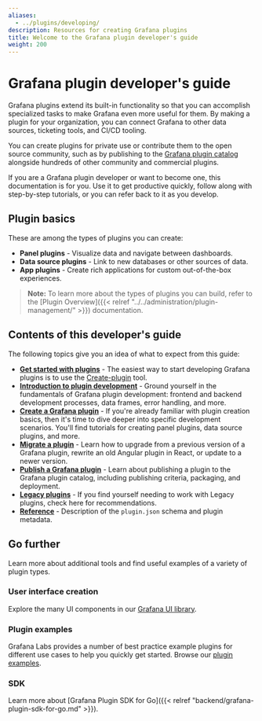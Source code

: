 ```yaml
---
aliases:
  - ../plugins/developing/
description: Resources for creating Grafana plugins
title: Welcome to the Grafana plugin developer's guide
weight: 200
---
```


# Grafana plugin developer's guide

Grafana plugins extend its built-in functionality so that you can accomplish specialized tasks to make Grafana even more useful for them. By making a plugin for your organization, you can connect Grafana to other data sources, ticketing tools, and CI/CD tooling.

You can create plugins for private use or contribute them to the open source community, such as by publishing to the [Grafana plugin catalog](https://grafana.com/grafana/plugins/) alongside hundreds of other community and commercial plugins.

If you are a Grafana plugin developer or want to become one, this documentation is for you. Use it to get productive quickly, follow along with step-by-step tutorials, or you can refer back to it as you develop.  

## Plugin basics

These are among the types of plugins you can create:

- **Panel plugins** - Visualize data and navigate between dashboards.
- **Data source plugins** - Link to new databases or other sources of data.
- **App plugins** - Create rich applications for custom out-of-the-box experiences.

> **Note:** To learn more about the types of plugins you can build, refer to the [Plugin Overview]({{< relref "../../administration/plugin-management/" >}}) documentation.

## Contents of this developer's guide

The following topics give you an idea of what to expect from this guide:

- **[Get started with plugins](get-started-with-plugins/)** - The easiest way to start developing Grafana plugins is to use the [Create-plugin](https://www.npmjs.com/package/@grafana/create-plugin) tool. 
- **[Introduction to plugin development](introduction-to-plugin-development/)** - Ground yourself in the fundamentals of Grafana plugin development: frontend and backend development processes, data frames, error handling, and more. 
- **[Create a Grafana plugin](create-a-grafana-plugin)** - If you're already familiar with plugin creation basics, then it's time to dive deeper into specific development scenarios. You'll find tutorials for creating panel plugins, data source plugins, and more. 
- **[Migrate a plugin](migration-guide)** - Learn how to upgrade from a previous version of a Grafana plugin, rewrite an old Angular plugin in React, or update to a newer version. 
- **[Publish a Grafana plugin](publish-a-plugin/)**  - Learn about publishing a plugin to the Grafana plugin catalog, including publishing criteria, packaging, and deployment.
- **[Legacy plugins](legacy/)** - If you find yourself needing to work with Legacy plugins, check here for recommendations.
- **[Reference](reference/)** - Description of the `plugin.json` schema and plugin metadata.

## Go further

Learn more about additional tools and find useful examples of a variety of plugin types.

### User interface creation

Explore the many UI components in our [Grafana UI library](https://developers.grafana.com/ui).

### Plugin examples

Grafana Labs provides a number of best practice example plugins for different use cases to help you quickly get started. Browse our [plugin examples](https://github.com/grafana/grafana-plugin-examples).

### SDK

Learn more about [Grafana Plugin SDK for Go]({{< relref "backend/grafana-plugin-sdk-for-go.md" >}}).
